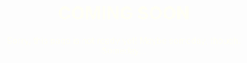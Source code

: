 <div class="coming-soon">
  <div class="text">
<h1 data-v-b6c78616="" class="title">COMING SOON</h1>
<div style="height: 15px;"></div>
<span data-v-b6c78616="" class="quote">Sorry, this page is not ready yet! Maybe someday, though. Someday...</span>
  </div>
</div>

<style>
  .coming-soon {
    display: flex;
    flex-direction: column;
    align-items: center;
    justify-content: center;
    height: 20vh; /* Take full viewport height */
    background-color: transparent; /* Transparent background */
    color: #fffff5; /* White text color */
    text-align: center; /* Center align text */
  }
  
  .text h1 {
    font-size: 2.5em;
    margin-bottom: 10px;
  }

.text span {
  font-size: 1.2em;
  display: inline-block;
  max-width: 100%;
}
</style>

